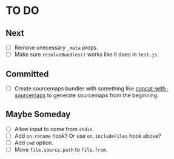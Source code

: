 # TO DO

## Next

-   [ ] Remove unecessary `_meta` props.
-   [ ] Make sure `resolveBundles()` works like it does in `test.js`.

## Committed

-   [ ] Create sourcemaps bundler with something like [concat-with-sourcemaps](https://www.npmjs.com/package/concat-with-sourcemaps) to generate sourcemaps from the beginning.

## Maybe Someday

-   [ ] Allow input to come from `stdin`.
-   [ ] Add `on.rename` hook? Or use `on.includeFiles` hook above?
-   [ ] Add `cwd` option.
-   [ ] Move `file.source.path` to `file.from`.
